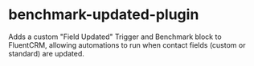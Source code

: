 # benchmark-updated-plugin
Adds a custom "Field Updated" Trigger and Benchmark block to FluentCRM, allowing automations to run when contact fields (custom or standard) are updated.

